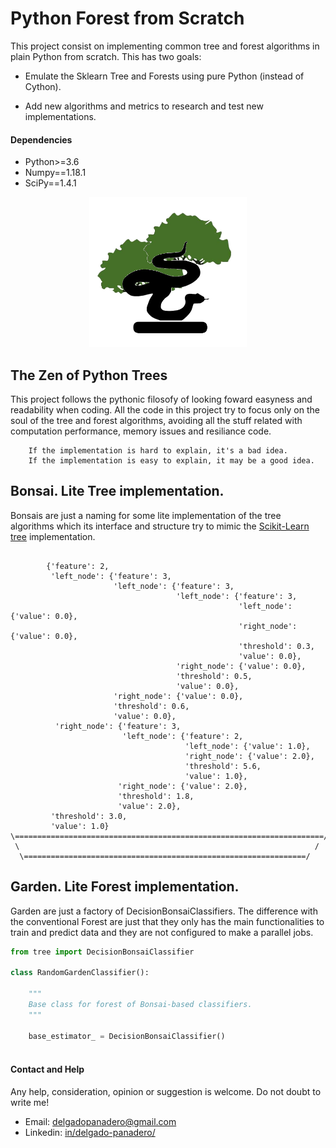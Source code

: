 # Python Forest from Scratch

This project consist on implementing common tree and forest algorithms in plain Python from scratch. This has two goals:

* Emulate the Sklearn Tree and Forests using pure Python (instead of Cython).

* Add new algorithms and metrics to research and test new implementations.


#### Dependencies

- Python>=3.6
- Numpy==1.18.1
- SciPy==1.4.1


<p align="center">
    <img src="images/PythonBonsai.png" alt="Image" width="50%" height="50%" />
</p>

## The Zen of Python Trees

This project follows the pythonic filosofy of looking foward easyness and readability when coding. All the code in this project try to focus only on the soul of the tree and forest algorithms, avoiding all the stuff related with computation performance, memory issues and resiliance code.

```
    If the implementation is hard to explain, it's a bad idea.
    If the implementation is easy to explain, it may be a good idea.
```
 
## Bonsai. Lite Tree implementation.

Bonsais are just a naming for some lite implementation of the tree algorithms which its interface and structure try to mimic the [Scikit-Learn tree](https://scikit-learn.org/stable/modules/tree.html) implementation.

```shell

        {'feature': 2,
         'left_node': {'feature': 3,
                       'left_node': {'feature': 3,
                                     'left_node': {'feature': 3,
                                                   'left_node': {'value': 0.0},
                                                   'right_node': {'value': 0.0},
                                                   'threshold': 0.3,
                                                   'value': 0.0},
                                     'right_node': {'value': 0.0},
                                     'threshold': 0.5,
                                     'value': 0.0},
                       'right_node': {'value': 0.0},
                       'threshold': 0.6,
                       'value': 0.0},
          'right_node': {'feature': 3,
                         'left_node': {'feature': 2,
                                       'left_node': {'value': 1.0},
                                       'right_node': {'value': 2.0},
                                       'threshold': 5.6,
                                       'value': 1.0},
                        'right_node': {'value': 2.0},
                        'threshold': 1.8,
                        'value': 2.0},
         'threshold': 3.0,
         'value': 1.0}
\=====================================================================/
 \                                                                  /
  \===============================================================/
```

## Garden. Lite Forest implementation.

Garden are just a factory of DecisionBonsaiClassifiers. The difference with the conventional Forest are just that they only has the main functionalities to train and predict data and they are not configured to make a parallel jobs.

```python
from tree import DecisionBonsaiClassifier

class RandomGardenClassifier():

    """
    Base class for forest of Bonsai-based classifiers.
    """

    base_estimator_ = DecisionBonsaiClassifier()
    
```

#### Contact and Help

Any help, consideration, opinion or suggestion is welcome. Do not doubt to write me!

- Email: <delgadopanadero@gmail.com>
- Linkedin: [in/delgado-panadero/](https://www.linkedin.com/in/delgado-panadero/)

